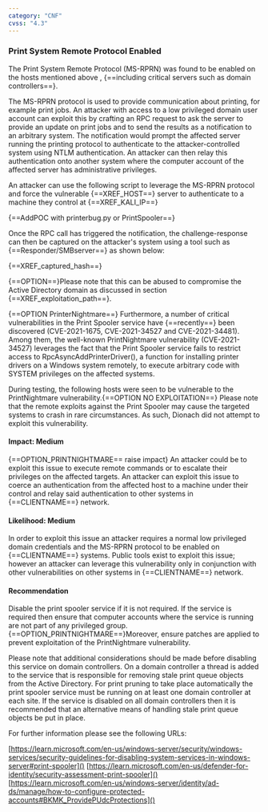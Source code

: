 ```yaml
---
category: "CNF"
cvss: "4.3"
---
```

### Print System Remote Protocol Enabled
The Print System Remote Protocol (MS-RPRN) was found to be enabled on the hosts mentioned above , {==including critical servers such as domain controllers==}.

The MS-RPRN protocol is used to provide communication about printing, for example print jobs. An attacker with access to a low privileged domain user account can exploit this by crafting an RPC request to ask the server to provide an update on print jobs and to send the results as a notification to an arbitrary system. The notification would prompt the affected server running the printing protocol to authenticate to the attacker-controlled system using NTLM authentication. An attacker can then relay this authentication onto another system where the computer account of the affected server has administrative privileges.

An attacker can use the following script to leverage the MS-RPRN protocol and force the vulnerable {==XREF_HOST==} server to authenticate to a machine they control at {==XREF_KALI_IP==}

{==AddPOC with printerbug.py or PrintSpooler==}

Once the RPC call has triggered the notification, the challenge-response can then be captured on the attacker's system using a tool such as {==Responder/SMBserver==} as shown below:

{==XREF_captured_hash==}

{==OPTION==}Please note that this can be abused to compromise the Active Directory domain as discussed in section {==XREF_exploitation_path==}.


{==OPTION PrinterNightmare==}
Furthermore, a number of critical vulnerabilities in the Print Spooler service have {==recently==} been discovered (CVE-2021-1675, CVE-2021-34527 and CVE-2021-34481). Among them, the well-known PrintNightmare vulnerability (CVE-2021-34527) leverages the fact that the Print Spooler service fails to restrict access to RpcAsyncAddPrinterDriver(), a function for installing printer drivers on a Windows system remotely, to execute arbitrary code with SYSTEM privileges on the affected systems.

During testing, the following hosts were seen to be vulnerable to the PrintNightmare vulnerability.{==OPTION NO EXPLOITATION==} Please note that the remote exploits against the Print Spooler may cause the targeted systems to crash in rare circumstances. As such, Dionach did not attempt to exploit this vulnerability.
#### Impact: Medium
{==OPTION_PRINTNIGHTMARE== raise impact} An attacker could be to exploit this issue to execute remote commands or to escalate their privileges on the affected targets. An attacker can exploit this issue to coerce an authentication from the affected host to a machine under their control and relay said authentication to other systems in {==CLIENTNAME==} network.
#### Likelihood: Medium
In order to exploit this issue an attacker requires a normal low privileged domain credentials and the MS-RPRN protocol to be enabled on {==CLIENTNAME==} systems. Public tools exist to exploit this issue; however an attacker can leverage this vulnerability only in conjunction with other vulnerabilities on other systems in {==CLIENTNAME==} network.
#### Recommendation
Disable the print spooler service if it is not required. If the service is required then ensure that computer accounts where the service is running are not part of any privileged group. {==OPTION_PRINTNIGHTMARE==}Moreover, ensure patches are applied to prevent exploitation of the PrintNightmare vulnerability.

Please note that additional considerations should be made before disabling this service on domain controllers. On a domain controller a thread is added to the service that is responsible for removing stale print queue objects from the Active Directory. For print pruning to take place automatically the print spooler service must be running on at least one domain controller at each site. If the service is disabled on all domain controllers then it is recommended that an alternative means of handling stale print queue objects be put in place.

For further information please see the following URLs:

[https://learn.microsoft.com/en-us/windows-server/security/windows-services/security-guidelines-for-disabling-system-services-in-windows-server#print-spooler]()
[https://learn.microsoft.com/en-us/defender-for-identity/security-assessment-print-spooler]()
[https://learn.microsoft.com/en-us/windows-server/identity/ad-ds/manage/how-to-configure-protected-accounts#BKMK_ProvidePUdcProtections]()
